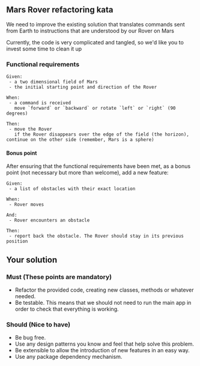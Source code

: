 

## Mars Rover refactoring kata

We need to improve the existing solution that translates commands sent from Earth to instructions that are understood by
our Rover on Mars

Currently, the code is very complicated and tangled, so we'd like you to invest some time to clean it up

### Functional requirements

```
Given:
 - a two dimensional field of Mars
 - the initial starting point and direction of the Rover
 
When:
 - a command is received
   move `forward` or `backward` or rotate `left` or `right` (90 degrees)

Then:
 - move the Rover
   if the Rover disappears over the edge of the field (the horizon), continue on the other side (remember, Mars is a sphere)
```

#### Bonus point

After ensuring that the functional requirements have been met, as a bonus point (not necessary but more than welcome),
add a new feature:

```
Given:
 - a list of obstacles with their exact location
 
When:
 - Rover moves

And:
 - Rover encounters an obstacle

Then:
 - report back the obstacle. The Rover should stay in its previous position
```

## Your solution

### Must (These points are mandatory)

- Refactor the provided code, creating new classes, methods or whatever needed.
- Be testable. This means that we should not need to run the main app in order to check that everything is working.

### Should (Nice to have)

- Be bug free.
- Use any design patterns you know and feel that help solve this problem.
- Be extensible to allow the introduction of new features in an easy way.
- Use any package dependency mechanism.

